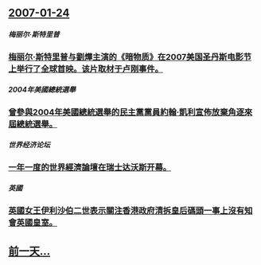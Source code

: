 ## [2007-01-24](/zh/news/2007/01/24/index.md)

##### 梅丽尔·斯特里普
### [梅丽尔·斯特里普与劉燁主演的《暗物质》在2007美国圣丹斯电影节上举行了全球首映。该片取材于卢刚事件。](/zh/news/2007/01/24/梅丽尔-斯特里普与劉燁主演的-暗物质-在2007美国圣丹斯电影节上举行了全球首映-该片取材于卢刚事件.md)
##### 2004年美國總統選舉
### [曾參與2004年美國總統選舉的民主黨黨員約翰·凱利宣佈放棄角逐來屆總統選舉。](/zh/news/2007/01/24/曾參與2004年美國總統選舉的民主黨黨員約翰-凱利宣佈放棄角逐來屆總統選舉.md)
##### 世界经济论坛
### [一年一度的世界經濟論壇在瑞士达沃斯开幕。](/zh/news/2007/01/24/一年一度的世界經濟論壇在瑞士达沃斯开幕.md)
##### 英國
### [英國女王伊利沙伯二世表示關注香港政府清拆皇后碼頭一事上沒有知會英國皇室。](/zh/news/2007/01/24/英國女王伊利沙伯二世表示關注香港政府清拆皇后碼頭一事上沒有知會英國皇室.md)
## [前一天...](/zh/news/2007/01/23/index.md)

